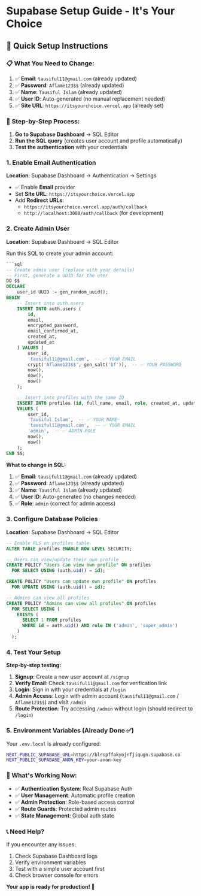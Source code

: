 # Supabase Setup Guide - It's Your Choice

## 🚀 Quick Setup Instructions

### 📋 **What You Need to Change:**

1. ✅ **Email**: `tausiful11@gmail.com` (already updated)
2. ✅ **Password**: `Aflame123$$` (already updated)
3. ✅ **Name**: `Tausiful Islam` (already updated)
4. ✅ **User ID**: Auto-generated (no manual replacement needed)
5. ✅ **Site URL**: `https://itsyourchoice.vercel.app` (already set)

### 🔄 **Step-by-Step Process:**

1. **Go to Supabase Dashboard** → SQL Editor
2. **Run the SQL query** (creates user account and profile automatically)
3. **Test the authentication** with your credentials

### 1. Enable Email Authentication
**Location**: Supabase Dashboard → Authentication → Settings

- ✅ Enable **Email** provider
- Set **Site URL**: `https://itsyourchoice.vercel.app`
- Add **Redirect URLs**:
  - `https://itsyourchoice.vercel.app/auth/callback`
  - `http://localhost:3000/auth/callback` (for development)

### 2. Create Admin User
**Location**: Supabase Dashboard → SQL Editor

Run this SQL to create your admin account:

```sql
```sql
-- Create admin user (replace with your details)
-- First, generate a UUID for the user
DO $$
DECLARE
    user_id UUID := gen_random_uuid();
BEGIN
    -- Insert into auth.users
    INSERT INTO auth.users (
        id,
        email,
        encrypted_password,
        email_confirmed_at,
        created_at,
        updated_at
    ) VALUES (
        user_id,
        'tausiful11@gmail.com',  -- ✅ YOUR EMAIL
        crypt('Aflame123$$', gen_salt('bf')),  -- ✅ YOUR PASSWORD
        now(),
        now(),
        now()
    );

    -- Insert into profiles with the same ID
    INSERT INTO profiles (id, full_name, email, role, created_at, updated_at)
    VALUES (
        user_id,
        'Tausiful Islam',  -- ✅ YOUR NAME
        'tausiful11@gmail.com',  -- ✅ YOUR EMAIL
        'admin',  -- ✅ ADMIN ROLE
        now(),
        now()
    );
END $$;
```

**What to change in SQL:**
1. ✅ **Email**: `tausiful11@gmail.com` (already updated)
2. ✅ **Password**: `Aflame123$$` (already updated)
3. ✅ **Name**: `Tausiful Islam` (already updated)
4. ✅ **User ID**: Auto-generated (no changes needed)
5. ✅ **Role**: `admin` (correct for admin access)

### 3. Configure Database Policies
**Location**: Supabase Dashboard → SQL Editor

```sql
-- Enable RLS on profiles table
ALTER TABLE profiles ENABLE ROW LEVEL SECURITY;

-- Users can view/update their own profile
CREATE POLICY "Users can view own profile" ON profiles
  FOR SELECT USING (auth.uid() = id);

CREATE POLICY "Users can update own profile" ON profiles
  FOR UPDATE USING (auth.uid() = id);

-- Admins can view all profiles
CREATE POLICY "Admins can view all profiles" ON profiles
  FOR SELECT USING (
    EXISTS (
      SELECT 1 FROM profiles
      WHERE id = auth.uid() AND role IN ('admin', 'super_admin')
    )
  );
```

### 4. Test Your Setup

**Step-by-step testing:**

1. **Signup**: Create a new user account at `/signup`
2. **Verify Email**: Check `tausiful11@gmail.com` for verification link
3. **Login**: Sign in with your credentials at `/login`
4. **Admin Access**: Login with admin account (`tausiful11@gmail.com` / `Aflame123$$`) and visit `/admin`
5. **Route Protection**: Try accessing `/admin` without login (should redirect to `/login`)

### 5. Environment Variables (Already Done ✅)

Your `.env.local` is already configured:
```bash
NEXT_PUBLIC_SUPABASE_URL=https://blrspffakyojrfjiqugn.supabase.co
NEXT_PUBLIC_SUPABASE_ANON_KEY=your-anon-key
```

### 🎯 What's Working Now:

- ✅ **Authentication System**: Real Supabase Auth
- ✅ **User Management**: Automatic profile creation
- ✅ **Admin Protection**: Role-based access control
- ✅ **Route Guards**: Protected admin routes
- ✅ **State Management**: Global auth state

### 📞 Need Help?

If you encounter any issues:
1. Check Supabase Dashboard logs
2. Verify environment variables
3. Test with a simple user account first
4. Check browser console for errors

**Your app is ready for production! 🚀**
